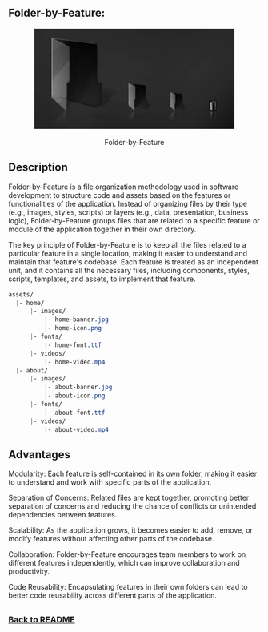## Folder-by-Feature:

<p align="center">
  <img src="../04-assets/01-docs/fbf.png" alt="Atomic Design" width="400" height="200" style="border: 1px solid white; display: block; margin: 0 auto;">
  <br>
  Folder-by-Feature
</p>

## Description

Folder-by-Feature is a file organization methodology used in software development to structure code and assets based on the features or functionalities of the application. Instead of organizing files by their type (e.g., images, styles, scripts) or layers (e.g., data, presentation, business logic), Folder-by-Feature groups files that are related to a specific feature or module of the application together in their own directory.

The key principle of Folder-by-Feature is to keep all the files related to a particular feature in a single location, making it easier to understand and maintain that feature's codebase. Each feature is treated as an independent unit, and it contains all the necessary files, including components, styles, scripts, templates, and assets, to implement that feature.

```css
assets/
  |- home/
      |- images/
          |- home-banner.jpg
          |- home-icon.png
      |- fonts/
          |- home-font.ttf
      |- videos/
          |- home-video.mp4
  |- about/
      |- images/
          |- about-banner.jpg
          |- about-icon.png
      |- fonts/
          |- about-font.ttf
      |- videos/
          |- about-video.mp4
```


## Advantages

Modularity: Each feature is self-contained in its own folder, making it easier to understand and work with specific parts of the application.

Separation of Concerns: Related files are kept together, promoting better separation of concerns and reducing the chance of conflicts or unintended dependencies between features.

Scalability: As the application grows, it becomes easier to add, remove, or modify features without affecting other parts of the codebase.

Collaboration: Folder-by-Feature encourages team members to work on different features independently, which can improve collaboration and productivity.

Code Reusability: Encapsulating features in their own folders can lead to better code reusability across different parts of the application.

## 
### [Back to README](../README.md)
## 
